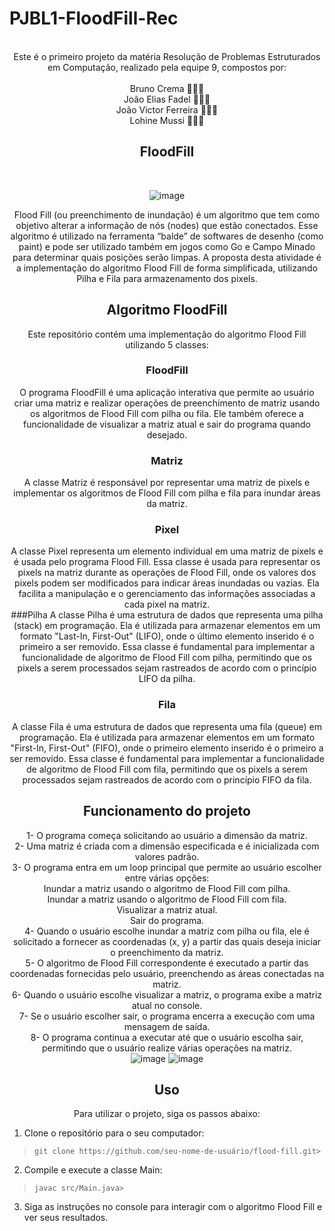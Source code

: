 # PJBL1-FloodFill-Rec
<meta name="viewport" content="width=device-width, initial-scale=1.0, minimum-scale=1.0">

<div align="center">

 <br>
     Este é o primeiro projeto da matéria Resolução de Problemas Estruturados em Computação, realizado pela equipe 9, compostos por: <br><br>
     Bruno Crema 👨🏼‍💻 <br>
     João Elias Fadel 👨🏻‍💻 <br>
     João Victor Ferreira 👨🏽‍💻 <br>
     Lohine Mussi 👩🏻‍💻 
     
## FloodFill
<br> 

![image](https://github.com/BES-Noite/PjBL1-FloodFill/assets/91105011/64d5db3c-e065-487d-a5d4-98a864afa66e)



Flood Fill (ou preenchimento de inundação) é um algoritmo que tem como objetivo alterar a
informação de nós (nodes) que estão conectados. Esse algoritmo é utilizado na ferramenta “balde”
de softwares de desenho (como paint) e pode ser utilizado também em jogos como Go e Campo
Minado para determinar quais posições serão limpas.
A proposta desta atividade é a implementação do algoritmo Flood Fill de forma simplificada,
utilizando Pilha e Fila para armazenamento dos pixels. 

## Algoritmo FloodFill
Este repositório contém uma implementação do algoritmo Flood Fill utilizando 5 classes: <br>

### FloodFill
O programa FloodFill é uma aplicação interativa que permite ao usuário criar uma matriz e realizar operações de preenchimento de matriz usando os algoritmos de Flood Fill com pilha ou fila. Ele também oferece a funcionalidade de visualizar a matriz atual e sair do programa quando desejado.  <br>
### Matriz
 A classe Matriz é responsável por representar uma matriz de pixels e implementar os algoritmos de Flood Fill com pilha e fila para inundar áreas da matriz.  <br>
 ### Pixel 
A classe Pixel representa um elemento individual em uma matriz de pixels e é usada pelo programa Flood Fill. Essa classe é usada para representar os pixels na matriz durante as operações de Flood Fill, onde os valores dos pixels podem ser modificados para indicar áreas inundadas ou vazias. Ela facilita a manipulação e o gerenciamento das informações associadas a cada pixel na matriz.<br>
###Pilha
A classe Pilha é uma estrutura de dados que representa uma pilha (stack) em programação. Ela é utilizada para armazenar elementos em um formato "Last-In, First-Out" (LIFO), onde o último elemento inserido é o primeiro a ser removido. Essa classe é fundamental para implementar a funcionalidade de algoritmo de Flood Fill com pilha, permitindo que os pixels a serem processados sejam rastreados de acordo com o princípio LIFO da pilha. <br>
### Fila
A classe Fila é uma estrutura de dados que representa uma fila (queue) em programação. Ela é utilizada para armazenar elementos em um formato "First-In, First-Out" (FIFO), onde o primeiro elemento inserido é o primeiro a ser removido. Essa classe é fundamental para implementar a funcionalidade de algoritmo de Flood Fill com fila, permitindo que os pixels a serem processados sejam rastreados de acordo com o princípio FIFO da fila. 


## Funcionamento do projeto 
1- O programa começa solicitando ao usuário a dimensão da matriz. <br>
2- Uma matriz é criada com a dimensão especificada e é inicializada com valores padrão. <br>
3- O programa entra em um loop principal que permite ao usuário escolher entre várias opções:<br>
Inundar a matriz usando o algoritmo de Flood Fill com pilha.<br>
Inundar a matriz usando o algoritmo de Flood Fill com fila.<br>
Visualizar a matriz atual.<br>
Sair do programa.<br>
4- Quando o usuário escolhe inundar a matriz com pilha ou fila, ele é solicitado a fornecer as coordenadas (x, y) a partir das quais deseja iniciar o preenchimento da matriz.<br>
5- O algoritmo de Flood Fill correspondente é executado a partir das coordenadas fornecidas pelo usuário, preenchendo as áreas conectadas na matriz.<br>
6- Quando o usuário escolhe visualizar a matriz, o programa exibe a matriz atual no console.<br>
7- Se o usuário escolher sair, o programa encerra a execução com uma mensagem de saída.<br>
8- O programa continua a executar até que o usuário escolha sair, permitindo que o usuário realize várias operações na matriz.<br>
![image](https://github.com/BES-Noite/PJBL1-FloodFill-Rec/assets/91105011/3ba658fe-cff5-4672-a973-9db55c4f0c63)
![image](https://github.com/BES-Noite/PJBL1-FloodFill-Rec/assets/91105011/89798863-87d7-4358-b6cf-ddb441e3fbe1)




## Uso 
Para utilizar o projeto, siga os passos abaixo:

</div>

1. Clone o repositório para o seu computador:
>```git clone https://github.com/seu-nome-de-usuário/flood-fill.git> ```

2. Compile e execute a classe Main:
>```javac src/Main.java>```

3. Siga as instruções no console para interagir com o algoritmo Flood Fill e ver seus resultados.

